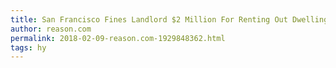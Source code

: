 ```yaml
---
title: San Francisco Fines Landlord $2 Million For Renting Out Dwellings to Low-Income Veterans that Violated Zoning Codes
author: reason.com
permalink: 2018-02-09-reason.com-1929848362.html
tags: hy
---
```


